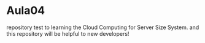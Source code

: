 # Aula04
repository test to learning the Cloud Computing for Server Size System.
and this repository will be helpful to new developers!
